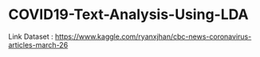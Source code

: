 # COVID19-Text-Analysis-Using-LDA

Link Dataset : https://www.kaggle.com/ryanxjhan/cbc-news-coronavirus-articles-march-26
